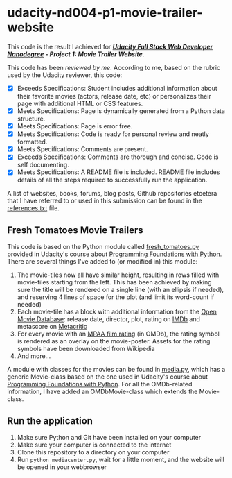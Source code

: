 # udacity-nd004-p1-movie-trailer-website

This code is the result I achieved for ***[Udacity Full Stack Web Developer Nanodegree](https://www.udacity.com/course/nd004) - Project 1: Movie Trailer Website***.

This code has been *reviewed by me*. According to me, based on the rubric used by the Udacity reviewer, this code:
- [x] Exceeds Specifications: Student includes additional information about their favorite movies (actors, release date, etc) or personalizes their page with additional HTML or CSS features.
- [x] Meets Specifications: Page is dynamically generated from a Python data structure.
- [x] Meets Specifications: Page is error free.
- [x] Meets Specifications: Code is ready for personal review and neatly formatted.
- [x] Meets Specifications: Comments are present.
- [x] Exceeds Specifications: Comments are thorough and concise. Code is self documenting.
- [x] Meets Specifications: A README file is included. README file includes details of all the steps required to successfully run the application.

A list of websites, books, forums, blog posts, Github repositories etcetera that I have referred to or used in this submission can be found in the [references.txt](https://github.com/swesterveld/udacity-nd004-p1-movie-trailer-website/references.txt) file.

## Fresh Tomatoes Movie Trailers
This code is based on the Python module called [fresh_tomatoes.py](https://s3.amazonaws.com/udacity-hosted-downloads/ud036/fresh_tomatoes.py) provided in Udacity's course about [Programming Foundations with Python](https://www.udacity.com/course/ud036). There are several things I've added to (or modified in) this module:
1. The movie-tiles now all have similar height, resulting in rows filled with movie-tiles starting from the left. This has been achieved by making sure the title will be rendered on a single line (with an ellipsis if needed), and reserving 4 lines of space for the plot (and limit its word-count if needed)
2. Each movie-tile has a block with additional information from the [Open Movie Database](http://www.omdb.com/): release date, director, plot, rating on [IMDb](http://www.imdb.com/) and metascore on [Metacritic](http://www.metacritic.com/)
3. For every movie with an [MPAA film rating](http://en.wikipedia.org/wiki/Motion_Picture_Association_of_America_film_rating_system) (in OMDb), the rating symbol is rendered as an overlay on the movie-poster. Assets for the rating symbols have been downloaded from Wikipedia
4. And more...

A module with classes for the movies can be found in [media.py](https://github.com/swesterveld/udacity-nd004-p1-movie-trailer-website/blob/master/media.py), which has a generic Movie-class based on the one used in Udacity's course about [Programming Foundations with Python](https://www.udacity.com/course/ud036). For all the OMDb-related information, I have added an OMDbMovie-class which extends the Movie-class.

## Run the application
1. Make sure Python and Git have been installed on your computer
2. Make sure your computer is connected to the internet
3. Clone this repository to a directory on your computer
4. Run ```python mediacenter.py```, wait for a little moment, and the website will be opened in your webbrowser
